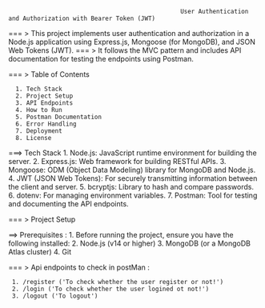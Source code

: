                                                     User Authentication and Authorization with Bearer Token (JWT)
                                                    
=== > This project implements user authentication and authorization in a Node.js application using Express.js, Mongoose (for MongoDB), and JSON Web Tokens (JWT). 
=== > It follows the MVC pattern and includes API documentation for testing the endpoints using Postman.


=== > Table of Contents 

      1. Tech Stack
      2. Project Setup
      3. API Endpoints
      4. How to Run
      5. Postman Documentation
      6. Error Handling
      7. Deployment
      8. License

===> Tech Stack
     1. Node.js: JavaScript runtime environment for building the server.
     2. Express.js: Web framework for building RESTful APIs.
     3. Mongoose: ODM (Object Data Modeling) library for MongoDB and Node.js.
     4. JWT (JSON Web Tokens): For securely transmitting information between the client and server.
     5. bcryptjs: Library to hash and compare passwords.
     6. dotenv: For managing environment variables.
     7. Postman: Tool for testing and documenting the API endpoints.

=== >  Project Setup

==> Prerequisites :
    1. Before running the project, ensure you have the following installed:
    2. Node.js (v14 or higher)
    3. MongoDB (or a MongoDB Atlas cluster)
    4. Git

=== > Api endpoints to check in postMan :

     1. /register ('To check whether the user register or not!')
     2. /login ('To check whether the user logined ot not!')
     3. /logout ('To logout')


